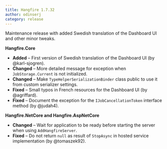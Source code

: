 ```yaml
---
title: Hangfire 1.7.32
author: odinserj
category: release
---
```


Maintenance release with added Swedish translation of the Dashboard UI and other minor tweaks.

**Hangfire.Core**
      
* **Added** – First version of Swedish translation of the Dashboard UI (by @karl-sjogren).
* **Changed** – More detailed message for exception when `JobStorage.Current` is not initialized.
* **Changed** – Make `TypeHelperSerializationBinder` class public to use it from custom serializer settings.
* **Fixed** – Small typos in French resources for the Dashboard UI (by @agriffard).
* **Fixed** – Document the exception for the `IJobCancellationToken` interface method (by @judah4).

**Hangfire.NetCore and Hangfire.AspNetCore**

* **Changed** – Wait for application to be ready before starting the server when using `AddHangfireServer`.
* **Fixed** – Do not return `null` as result of `StopAsync` in hosted service implementation (by @tomaszek92).
